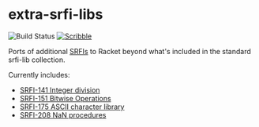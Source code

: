extra-srfi-libs
===============

![Build Status](https://github.com/shawnw/racket-extra-srfi-libs/actions/workflows/ci.yml/badge.svg)
[![Scribble](https://img.shields.io/badge/Docs-Scribble-blue.svg)](https://pkg-build.racket-lang.org/doc/extra-srfi-libs@extra-srfi-libs/index.html)

Ports of additional [SRFIs](https://srfi.schemers.org/) to Racket
beyond what's included in the standard srfi-lib collection.

Currently includes:

* [SRFI-141 Integer division](https://srfi.schemers.org/srfi-141/srfi-141.html)
* [SRFI-151 Bitwise Operations](https://srfi.schemers.org/srfi-151/srfi-151.html)
* [SRFI-175 ASCII character library](https://srfi.schemers.org/srfi-175/srfi-175.html)
* [SRFI-208 NaN procedures](https://srfi.schemers.org/srfi-208/srfi-208.html)
